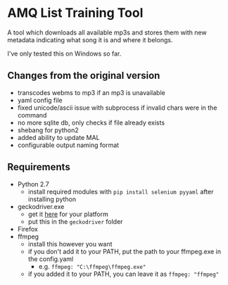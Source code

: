 # AMQ List Training Tool

A tool which downloads all available mp3s and stores them with new metadata indicating what song it is and where it belongs.

I've only tested this on Windows so far.

## Changes from the original version

- transcodes webms to mp3 if an mp3 is unavailable
- yaml config file
- fixed unicode/ascii issue with subprocess if invalid chars were in the command
- no more sqlite db, only checks if file already exists
- shebang for python2
- added ability to update MAL
- configurable output naming format

## Requirements

- Python 2.7
  - install required modules with `pip install selenium pyyaml` after installing python
- geckodriver.exe
  - get it [here](https://github.com/mozilla/geckodriver/releases) for your platform
  - put this in the `geckodriver` folder
- Firefox
- ffmpeg
  - install this however you want
  - if you don't add it to your PATH, put the path to your ffmpeg.exe in the config.yaml
    - e.g. `ffmpeg: "C:\ffmpeg\ffmpeg.exe"`
  - if you added it to your PATH, you can leave it as `ffmpeg: "ffmpeg"`
